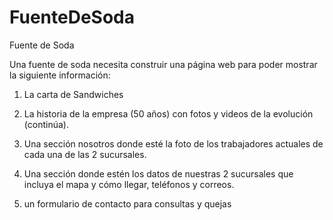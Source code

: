 # FuenteDeSoda
Fuente de Soda

Una fuente de soda necesita construir una página web para poder mostrar la siguiente información:

 1. La carta de Sandwiches

 2. La historia de la empresa (50 años) con fotos y videos de la evolución (continúa).

 3. Una sección nosotros donde esté la foto de los trabajadores actuales de cada una de las 2 sucursales.

 4. Una sección donde estén los datos de nuestras 2 sucursales que incluya el mapa y cómo llegar, teléfonos y correos.

 5. un formulario de contacto para consultas y quejas